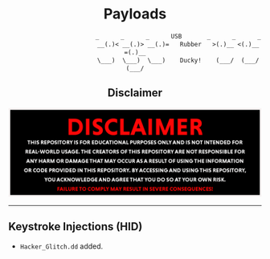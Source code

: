 <div align="center">

# Payloads
```
                        _      _      _      USB       _      _      _
                        __(.)< __(.)> __(.)=   Rubber   >(.)__ <(.)__ =(.)__
                        \___)  \___)  \___)    Ducky!    (___/  (___/  (___/
```

</div>

<div align="center">
    <h2>Disclaimer</h2>
    <img src="/img/disclaimer.png" style="width: 700px; height: auto;" >
    <br>
</div>

------

## Keystroke Injections (HID)
- `Hacker_Glitch.dd` added.
